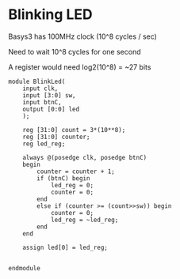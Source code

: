 # Blinking LED


Basys3 has 100MHz clock (10^8 cycles / sec)


Need to wait 10^8 cycles for one second

A register would need log2(10^8) = ~27 bits


```
module BlinkLed(
    input clk,
    input [3:0] sw,
    input btnC,
    output [0:0] led
    );
    
    reg [31:0] count = 3*(10**8);
    reg [31:0] counter;
    reg led_reg;
    
    always @(posedge clk, posedge btnC)
    begin
        counter = counter + 1;
        if (btnC) begin
            led_reg = 0;
            counter = 0;
        end
        else if (counter >= (count>>sw)) begin
            counter = 0;
            led_reg = ~led_reg;           
        end
    end
    
    assign led[0] = led_reg;

    
endmodule
```
 
